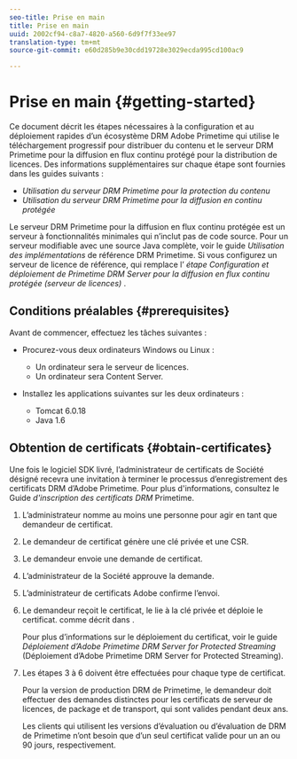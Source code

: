 ```yaml
---
seo-title: Prise en main
title: Prise en main
uuid: 2002cf94-c8a7-4820-a560-6d9f7f33ee97
translation-type: tm+mt
source-git-commit: e60d285b9e30cdd19728e3029ecda995cd100ac9

---
```



# Prise en main {#getting-started}

Ce document décrit les étapes nécessaires à la configuration et au déploiement rapides d’un écosystème DRM Adobe Primetime qui utilise le téléchargement progressif pour distribuer du contenu et le serveur DRM Primetime pour la diffusion en flux continu protégé pour la distribution de licences. Des informations supplémentaires sur chaque étape sont fournies dans les guides suivants :

* *Utilisation du serveur DRM Primetime pour la protection du contenu*
* *Utilisation du serveur DRM Primetime pour la diffusion en continu protégée*

Le serveur DRM Primetime pour la diffusion en flux continu protégée est un serveur à fonctionnalités minimales qui n’inclut pas de code source. Pour un serveur modifiable avec une source Java complète, voir le guide *Utilisation des implémentations* de référence DRM Primetime. Si vous configurez un serveur de licence de référence, qui remplace l’ *étape Configuration et déploiement de Primetime DRM Server pour la diffusion en flux continu protégée (serveur de licences)* .

## Conditions préalables {#prerequisites}

Avant de commencer, effectuez les tâches suivantes :

* Procurez-vous deux ordinateurs Windows ou Linux :

   * Un ordinateur sera le serveur de licences.
   * Un ordinateur sera Content Server.

* Installez les applications suivantes sur les deux ordinateurs :

   * Tomcat 6.0.18
   * Java 1.6

## Obtention de certificats {#obtain-certificates}

Une fois le logiciel SDK livré, l’administrateur de certificats de Société désigné recevra une invitation à terminer le processus d’enregistrement des certificats DRM d’Adobe Primetime. Pour plus d&#39;informations, consultez le Guide *d&#39;inscription des certificats DRM* Primetime.

1. L’administrateur nomme au moins une personne pour agir en tant que demandeur de certificat.
1. Le demandeur de certificat génère une clé privée et une CSR.
1. Le demandeur envoie une demande de certificat.
1. L’administrateur de la Société approuve la demande.
1. L’administrateur de certificats Adobe confirme l’envoi.
1. Le demandeur reçoit le certificat, le lie à la clé privée et déploie le certificat. comme décrit dans .

   Pour plus d’informations sur le déploiement du certificat, voir le guide *Déploiement d’Adobe Primetime DRM Server for Protected Streaming* (Déploiement d’Adobe Primetime DRM Server for Protected Streaming).
1. Les étapes 3 à 6 doivent être effectuées pour chaque type de certificat.

   Pour la version de production DRM de Primetime, le demandeur doit effectuer des demandes distinctes pour les certificats de serveur de licences, de package et de transport, qui sont valides pendant deux ans.

   Les clients qui utilisent les versions d’évaluation ou d’évaluation de DRM de Primetime n’ont besoin que d’un seul certificat valide pour un an ou 90 jours, respectivement.